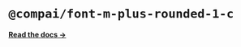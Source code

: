 # `@compai/font-m-plus-rounded-1-c`

[**Read the docs &rarr;**](https://components.ai/docs/typefaces/m-plus-rounded-1-c)

